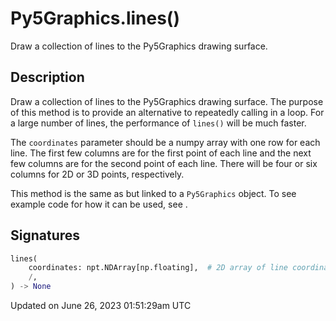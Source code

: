 # Py5Graphics.lines()

Draw a collection of lines to the Py5Graphics drawing surface.

## Description

Draw a collection of lines to the Py5Graphics drawing surface. The purpose of this method is to provide an alternative to repeatedly calling [](py5graphics_line) in a loop. For a large number of lines, the performance of `lines()` will be much faster.

The `coordinates` parameter should be a numpy array with one row for each line. The first few columns are for the first point of each line and the next few columns are for the second point of each line. There will be four or six columns for 2D or 3D points, respectively.

This method is the same as [](sketch_lines) but linked to a `Py5Graphics` object. To see example code for how it can be used, see [](sketch_lines).

## Signatures

```python
lines(
    coordinates: npt.NDArray[np.floating],  # 2D array of line coordinates with 4 or 6 columns for 2D or 3D points, respectively
    /,
) -> None
```

Updated on June 26, 2023 01:51:29am UTC
